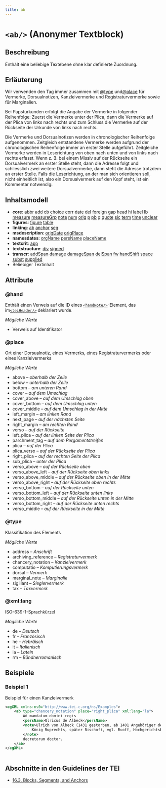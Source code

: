 ```yaml
---
title: ab
---
```




# `<ab/>` (Anonymer Textblock)

## Beschreibung

Enthält eine beliebige Textebene ohne klar definierte Zuordnung.

## Erläuterung

Wir verwenden den Tag immer zusammen mit [@type](#type)  und[@place](#place)  für Vermerke, Dorsualnotizen, Kanzleivermerke und Registraturvermerke sowie für Marginalien.

Bei Papsturkunden erfolgt die Angabe der Vermerke in folgender Reihenfolge: Zuerst die Vermerke unter der Plica, dann die Vermerke auf der Plica von links nach rechts und zum Schluss die Vermerke auf der Rückseite der Urkunde von links nach rechts. 

Die Vermerke und Dorsualnotizen werden in chronologischer Reihenfolge aufgenommen. Zeitgleich entstandene Vermerke werden aufgrund der chronologischen Reihenfolge immer an erster Stelle aufgeführt. Zeitgleiche Vermerke werden in Leserichtung von oben nach unten und von links nach rechts erfasst. Wenn z. B. bei einem Missiv auf der Rückseite ein Dorsualvermerk an erster Stelle steht, dann die Adresse folgt und schliesslich zwei weitere Dorsualvermerke, dann steht die Adresse trotzdem an erster Stelle. Falls die Leserichtung, an der man sich orientieren soll, nicht einheitlich ist, also ein Dorsualvermerk auf den Kopf steht, ist ein Kommentar notwendig. 

## Inhaltsmodell

- **core**: [abbr](abbr.md) [add](add.md) [cb](cb.md) [choice](choice.md) [corr](corr.md) [date](date.md) [del](del.md) [foreign](foreign.md) [gap](gap.md) [head](head.md) [hi](hi.md) [label](label.md) [lb](lb.md) [measure](measure.md) [measureGrp](measureGrp.md) [note](note.md) [num](num.md) [orig](orig.md) [p](p.md) [pb](pb.md) [q](q.md) [quote](quote.md) [sic](sic.md) [term](term.md) [time](time.md) [unclear](unclear.md)
- **figures**: [figure](figure.md) [table](table.md)
- **linking**: [ab](ab.md) [anchor](anchor.md) [seg](seg.md)
- **msdescription**: [origDate](origDate.md) [origPlace](origPlace.md)
- **namesdates**: [orgName](orgName.md) [persName](persName.md) [placeName](placeName.md)
- **textcrit**: [app](app.md)
- **textstructure**: [div](div.md) [signed](signed.md)
- **transcr**: [addSpan](addSpan.md) [damage](damage.md) [damageSpan](damageSpan.md) [delSpan](delSpan.md) [fw](fw.md) [handShift](handShift.md) [space](space.md) [subst](subst.md) [supplied](supplied.md)
- Beliebiger Textinhalt

## Attribute

### @hand

Enthält einen Verweis auf die ID eines [`<handNote/>`](handNote.md)-Element, das im[`<teiHeader/>`](teiHeader.md)  deklariert wurde.

*Mögliche Werte*

- Verweis auf Identifikator

### @place

Ort einer Dorsualnotiz, eines Vermerks, eines Registraturvermerks oder eines Kanzleivermerks 

*Mögliche Werte*

- above – *oberhalb der Zeile*
- below – *unterhalb der Zeile*
- bottom – *am unteren Rand*
- cover – *auf dem Umschlag*
- cover_above – *auf dem Umschlag oben*
- cover_bottom – *auf dem Umschlag unten*
- cover_middle – *auf dem Umschlag in der Mitte*
- left_margin – *am linken Rand*
- next_page – *auf der nächsten Seite*
- right_margin – *am rechten Rand*
- verso – *auf der Rückseite*
- left_plica – *auf der linken Seite der Plica*
- parchment_tag – *auf dem Pergamentstreifen*
- plica – *auf der Plica*
- plica_verso – *auf der Rückseite der Plica*
- right_plica – *auf der rechten Seite der Plica*
- sub_plica – *unter der Plica*
- verso_above – *auf der Rückseite oben*
- verso_above_left – *auf der Rückseite oben links*
- verso_above_middle – *auf der Rückseite oben in der Mitte*
- verso_above_right – *auf der Rückseite oben rechts*
- verso_bottom – *auf der Rückseite unten*
- verso_bottom_left – *auf der Rückseite unten links*
- verso_bottom_middle – *auf der Rückseite unten in der Mitte*
- verso_bottom_right – *auf der Rückseite unten rechts*
- verso_middle – *auf der Rückseite in der Mitte*

### @type

Klassifikation des Elements

*Mögliche Werte*

- address – *Anschrift*
- archiving_reference – *Registraturvermerk*
- chancery_notation – *Kanzleivermerk*
- computatio – *Komputierungsvermerk*
- dorsal – *Vermerk*
- marginal_note – *Marginalie*
- sigillant – *Sieglervermerk*
- tax – *Taxvermerk*

### @xml:lang

ISO-639-1-Sprachkürzel

*Mögliche Werte*

- de – *Deutsch*
- fr – *Französisch*
- he – *Hebräisch*
- it – *Italienisch*
- la – *Latein*
- rm – *Bündnerromanisch*

## Beispiele

### Beispiel 1

Beispiel für einen Kanzleivermerk

```xml
<egXML xmlns:ns0="http://www.tei-c.org/ns/Examples">
    <ab type="chancery_notation" place="right_plica" xml:lang="la">
        Ad mandatum domini regis
        <persName>Ulricus de Albeck</persName>
        <note>Ulrich von Albeck (1431 gestorben, ab 1401 Angehöriger der Kanzlei
            König Ruprechts, später Bischof), vgl. Ruoff, Hochgerichtsbarkeit, S. 365.
        </note>
        decretorum doctor.
    </ab>
</egXML>
               
```

## Abschnitte in den Guidelines der TEI

- [16.3. Blocks, Segments, and Anchors](https://www.tei-c.org/release/doc/tei-p5-doc/en/html/SA.html#SASE)